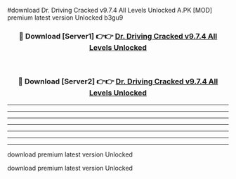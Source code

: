 #download Dr. Driving Cracked v9.7.4 All Levels Unlocked A.PK [MOD] premium latest version Unlocked b3gu9 



<div align="center">
<h3>🔴 Download [Server1] 👉👉 <a href="https://download1apk.web.app/">Dr. Driving Cracked v9.7.4 All Levels Unlocked</a></h3><br>

<h3>🔴 Download [Server2] 👉👉 <a href="https://download1apk.web.app/">Dr. Driving Cracked v9.7.4 All Levels Unlocked</a></h3>
</div>





----------------------------------------------------------

----------------------------------------------------------

----------------------------------------------------------

----------------------------------------------------------

----------------------------------------------------------

----------------------------------------------------------

----------------------------------------------------------

download premium latest version Unlocked

download premium latest version Unlocked
